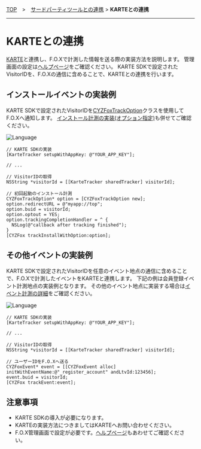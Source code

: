 [TOP](../../../README.md)　>　[サードパーティツールとの連携](./README.md) > **KARTEとの連携**

---

# KARTEとの連携

[KARTE](https://karte.io/)と連携し、F.O.Xで計測した情報を送る際の実装方法を説明します。
管理画面の設定は[ヘルプページ](https://support.forceoperationx.com/hc/ja/articles/360000014841)をご確認ください。
KARTE SDKで設定されたVisitorIDを、F.O.Xの通信に含めることで、KARTEとの連携を行います。

## インストールイベントの実装例

KARTE SDKで設定されたVisitorIDを[CYZFoxTrackOption](../../sdk_api/README.md#CYZFoxTrackOption)クラスを使用してF.O.Xへ通知します。
[インストール計測の実装(オプション指定)](../../track_install/README.md#track_install_optional)も併せてご確認ください。

![Language](http://img.shields.io/badge/language-Objective–C-blue.svg?style=flat)
```objc
// KARTE SDKの実装
[KarteTracker setupWithAppKey: @"YOUR_APP_KEY"];

// ...

// VisitorIDの取得
NSString *visitorId = [[KarteTracker sharedTracker] visitorId];

// 初回起動のインストール計測
CYZFoxTrackOption* option = [CYZFoxTrackOption new];
option.redirectURL = @"myapp://top";
option.buid = visitorId;
option.optout = YES;
option.trackingCompletionHandler = ^ {
  NSLog(@"callback after tracking finished");
}
[CYZFox trackInstallWithOption:option];
```

## その他イベントの実装例

KARTE SDKで設定されたVisitorIDを任意のイベント地点の通信に含めることで、F.O.Xで計測したイベントをKARTEと連携します。
下記の例は会員登録イベント計測地点の実装例となります。
その他のイベント地点に実装する場合は[イベント計測の詳細](../../track_events/README.md)をご確認ください。

![Language](http://img.shields.io/badge/language-Objective–C-blue.svg?style=flat)
```objc
// KARTE SDKの実装
[KarteTracker setupWithAppKey: @"YOUR_APP_KEY"];

// ...

// VisitorIDの取得
NSString *visitorId = [[KarteTracker sharedTracker] visitorId];

// ユーザーIDをF.O.Xへ送る
CYZFoxEvent* event = [[CYZFoxEvent alloc] initWithEventName:@"_register_account" andLtvId:123456];
event.buid = visitorId;
[CYZFox trackEvent:event];
```

## 注意事項

* KARTE SDKの導入が必要になります。
* KARTEの実装方法につきましてはKARTEへお問い合わせください。
* F.O.X管理画面で設定が必要です。[ヘルプページ](https://support.forceoperationx.com/hc/ja/articles/360000014841)もあわせてご確認ください。
